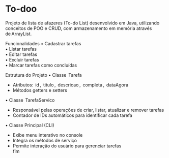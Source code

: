 # To-doo

Projeto de lista de afazeres (To-do List) desenvolvido em Java, utilizando conceitos de POO e CRUD, com armazenamento em memória através de⁠ ArrayList.

Funcionalidades
•⁠  Cadastrar tarefas  
•⁠  Listar tarefas  
•⁠  ⁠Editar tarefas  
•⁠  Excluir tarefas  
•⁠  ⁠Marcar tarefas como concluídas  

Estrutura do Projeto
•⁠  ⁠Classe ⁠ Tarefa ⁠  
  - Atributos: ⁠ id ⁠, ⁠ titulo ⁠, ⁠ descricao ⁠, ⁠ completa ⁠, ⁠ dataAgora ⁠  
  - Métodos getters e setters  

•⁠  ⁠Classe ⁠ TarefaServico ⁠ 
  - Responsável pelas operações de criar, listar, atualizar e remover tarefas  
  - Contador de IDs automáticos para identificar cada tarefa  

•⁠  ⁠Classe Principal (CLI)  
  - Exibe menu interativo no console  
  - Integra os métodos de serviço  
  - Permite interação do usuário para gerenciar tarefas  
fim